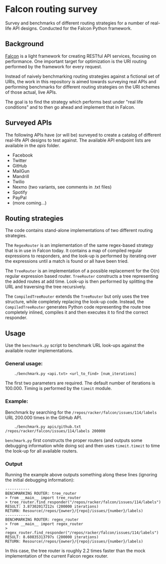 Falcon routing survey
=====================

Survey and benchmarks of different routing strategies for a number of
real-life API designs. Conducted for the Falcon Python framework.

Background
----------
[Falcon](http://falconframework.org/) is a light framework for creating
RESTful API services, focusing on performance. One important target for
optimization is the URI routing performed by the framework for every
request.

Instead of naively benchmarking routing strategies against a fictional
set of URIs, the work in this repository is aimed towards surveying
real APIs and performing benchmarks for different routing strategies on
the URI schemes of those actual, live APIs.

The goal is to find the strategy which performs best under "real life
conditions" and to then go ahead and implement that in Falcon.

Surveyed APIs
-------------
The following APIs have (or will be) surveyed to create a catalog of 
different real-life API designs to test against. The available API
endpoint lists are available in the _apis_ folder.

* Facebook
* Twitter
* GitHub
* MailGun
* Mandrill
* Twilio
* Nexmo (two variants, see comments in .txt files)
* Spotify
* PayPal
* (more coming...)

Routing strategies
------------------
The code contains stand-alone implementations of two different routing
strategies.

The `RegexRouter` is an implementation of the same regex-based strategy
that is in use in Falcon today. It contains a map of compiled regular
expressions to responders, and the look-up is performed by iterating
over the expressions until a match is found or all have been tried.

The `TreeRouter` is an implementation of a possible replacement for the
O(n) regular expression based router. `TreeRouter` constructs a tree
representing the added routes at add time. Look-up is then performed
by splitting the URL and traversing the tree recursively.

The `CompiledTreeRouter` extends the `TreeRouter` but only uses the 
tree structure, while completely replacing the look-up code. Instead,
the `CompiledTreeRouter` generates Python code representing the route
tree completely inlined, compiles it and then executes it to find the
correct responder.

Usage
-----
Use the `benchmark.py` script to benchmark URL look-ups against the 
available router implementations.

### General usage:
```
    ./benchmark.py <api.txt> <url_to_find> [num_iterations]
```
The first two parameters are required. The default number of iterations
is 100.000. Timing is performed by the `timeit` module.

### Example:
Benchmark by searching for the `/repos/racker/falcon/issues/114/labels`
URL 200.000 times in the GitHub API.
```
    ./benchmark.py apis/github.txt /repos/racker/falcon/issues/114/labels 200000
```

`benchmark.py` first constructs the proper routers (and outputs some
debugging information while doing so) and then uses `timeit.timeit` to
time the look-up for all available routers.

### Output
Running the example above outputs something along these lines (ignoring
the initial debugging information):
```
-----------
BENCHMARKING ROUTER: tree_router
> from __main__ import tree_router
> tree_router.find_responder("/repos/racker/falcon/issues/114/labels")
RESULT: 3.87302017212s (200000 iterations)
RETURN: Resource(/repos/{owner}/{repo}/issues/{number}/labels)
-----------
BENCHMARKING ROUTER: regex_router
> from __main__ import regex_router
> regex_router.find_responder("/repos/racker/falcon/issues/114/labels")
RESULT: 8.60835313797s (200000 iterations)
RETURN: Resource(/repos/{owner}/{repo}/issues/{number}/labels)
``` 

In this case, the tree router is roughly 2.2 times faster than the mock
implementation of the current Falcon regex router.
